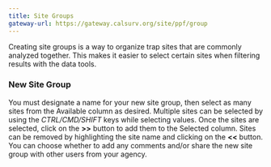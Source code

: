 ```yaml
---
title: Site Groups
gateway-url: https://gateway.calsurv.org/site/ppf/group
---
```

Creating site groups is a way to organize trap sites that are commonly analyzed together. This makes it easier to select certain sites when filtering results with the data tools.

### New Site Group
You must designate a name for your new site group, then select as many sites from the Available column as desired. Multiple sites can be selected by using the *CTRL/CMD/SHIFT* keys while selecting values. Once the sites are selected, click on the **>>** button to add them to the Selected column. Sites can be removed by highlighting the site name and clicking on the **<<** button. You can choose whether to add any comments and/or share the new site group with other users from your agency.
